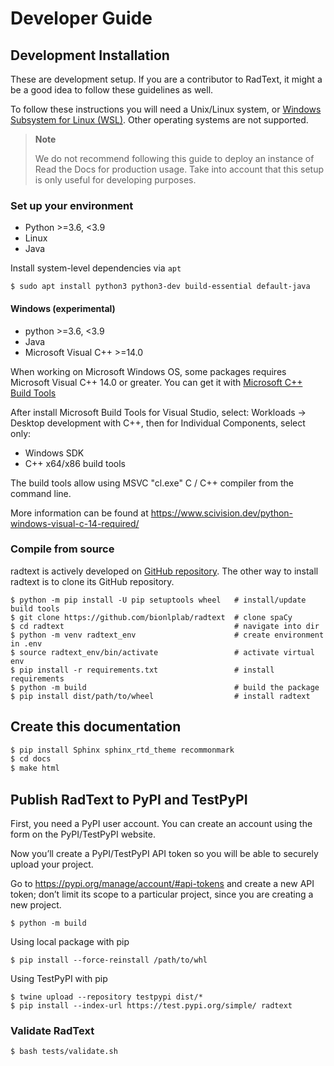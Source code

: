 # Developer Guide

## Development Installation

These are development setup. If you are a contributor to RadText, it might a be
a good idea to follow these guidelines as well.

To follow these instructions you will need a Unix/Linux system, or
[Windows Subsystem for Linux
(WSL)](https://docs.microsoft.com/en-us/windows/wsl/). Other operating systems
are not supported.

> **Note**
> 
> We do not recommend following this guide to deploy an instance of Read the Docs
for production usage. Take into account that this setup is only useful for
developing purposes.

### Set up your environment

* Python >=3.6, <3.9
* Linux
* Java

Install system-level dependencies via `apt`

```shell
$ sudo apt install python3 python3-dev build-essential default-java
```

#### Windows (experimental)

* python >=3.6, <3.9
* Java
* Microsoft Visual C++ >=14.0

When working on Microsoft Windows OS, some packages requires Microsoft Visual
C++ 14.0 or greater. You can get it with [Microsoft C++ Build
Tools](https://visualstudio.microsoft.com/visual-cpp-build-tools)

After install Microsoft Build Tools for Visual Studio, select: Workloads →
Desktop development with C++, then for Individual Components, select only:

*  Windows SDK 
*  C++ x64/x86 build tools

The build tools allow using MSVC "cl.exe" C / C++ compiler from the command line.

More information can be found at <https://www.scivision.dev/python-windows-visual-c-14-required/>

### Compile from source

radtext is actively developed on [GitHub repository](https://github.com/bionlplab/radtext).
The other way to install radtext is to clone its GitHub repository.

```shell
$ python -m pip install -U pip setuptools wheel   # install/update build tools
$ git clone https://github.com/bionlplab/radtext  # clone spaCy
$ cd radtext                                      # navigate into dir
$ python -m venv radtext_env                      # create environment in .env
$ source radtext_env/bin/activate                 # activate virtual env
$ pip install -r requirements.txt                 # install requirements
$ python -m build                                 # build the package
$ pip install dist/path/to/wheel                  # install radtext
```

## Create this documentation

```bash
$ pip install Sphinx sphinx_rtd_theme recommonmark
$ cd docs
$ make html
```

## Publish RadText to PyPI and TestPyPI

First, you need a PyPI user account. You can create an account using the
form on the PyPI/TestPyPI website.

Now you’ll create a PyPI/TestPyPI API token so you will be able to
securely upload your project.

Go to <https://pypi.org/manage/account/#api-tokens> and create a new API
token; don’t limit its scope to a particular project, since you are
creating a new project.

```shell
$ python -m build
```

Using local package with pip

```shell
$ pip install --force-reinstall /path/to/whl
```

Using TestPyPI with pip

```shell
$ twine upload --repository testpypi dist/*
$ pip install --index-url https://test.pypi.org/simple/ radtext
```

### Validate RadText

```shell
$ bash tests/validate.sh
```
